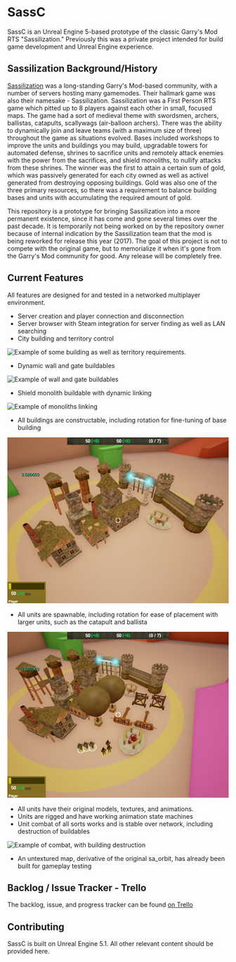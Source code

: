 # SassC
SassC is an Unreal Engine 5-based prototype of the classic Garry's Mod RTS "Sassilization." Previously this was a private project intended for build game development and Unreal Engine experience.

## Sassilization Background/History
[Sassilization](http://sassilization.com/) was a long-standing Garry's Mod-based community, with a number of servers hosting many gamemodes. Their hallmark game was also their namesake - Sassilization. Sassilization was a First Person RTS game which pitted up to 8 players against each other in small, focused maps. The game had a sort of medieval theme with swordsmen, archers, ballistas, catapults, scallywags (air-balloon archers). There was the ability to dynamically join and leave teams (with a maximum size of three) throughout the game as situations evolved. Bases included workshops to improve the units and buildings you may build, upgradable towers for automated defense, shrines to sacrifice units and remotely attack enemies with the power from the sacrifices, and shield monoliths, to nullify attacks from these shrines. The winner was the first to attain a certain sum of gold, which was passively generated for each city owned as well as activel generated from destroying opposing buildings. Gold was also one of the three primary resources, so there was a requirement to balance building bases and units with accumulating the required amount of gold.

This repository is a prototype for bringing Sassilization into a more permanent existence, since it has come and gone several times over the past decade. It is temporarily not being worked on by the repository owner because of internal indication by the Sassilization team that the mod is being reworked for release this year (2017). The goal of this project is not to compete with the original game, but to memorialize it when it's gone from the Garry's Mod community for good. Any release will be completely free.

## Current Features
All features are designed for and tested in a networked multiplayer environment.

- Server creation and player connection and disconnection
- Server browser with Steam integration for server finding as well as LAN searching
- City building and territory control

![Example of some building as well as territory requirements.](/readme_media/territory.gif)
- Dynamic wall and gate buildables

![Example of wall and gate buildables](/readme_media/walls.gif)
- Shield monolith buildable with dynamic linking

![Example of monoliths linking](/readme_media/shieldmono.gif)
- All buildings are constructable, including rotation for fine-tuning of base building

![Picture with all buildables](/readme_media/all-buildings.png)
- All units are spawnable, including rotation for ease of placement with larger units, such as the catapult and ballista

![Picture with all units](/readme_media/all-units.png)
- All units have their original models, textures, and animations.
- Units are rigged and have working animation state machines
- Unit combat of all sorts works and is stable over network, including destruction of buildables

![Example of combat, with building destruction](/readme_media/combat.gif)
- An untextured map, derivative of the original sa_orbit, has already been built for gameplay testing

## Backlog / Issue Tracker - Trello
The backlog, issue, and progress tracker can be found [on Trello](https://trello.com/b/TZ4kPoE7/sassc)

## Contributing
SassC is built on Unreal Engine 5.1. All other relevant content should be provided here.

